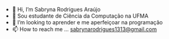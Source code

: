 - 👋 Hi, I’m  Sabryna Rodrigues Araújo
- 🌱 Sou estudante de Ciência da Computação na UFMA  
- 💞️ I’m looking to  aprender e me aperfeiçoar na programação
- 📫 How to reach me ...  sabrynarodrigues1313@gmail.com

<!---
SabrynaS/SabrynaS is a ✨ special ✨ repository because its `README.md` (this file) appears on your GitHub profile.
You can click the Preview link to take a look at your changes.
--->
